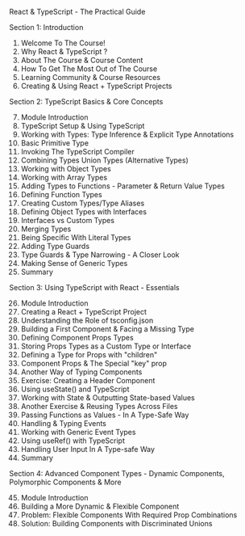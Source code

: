 React & TypeScript - The Practical Guide


Section 1: Introduction

1. Welcome To The Course!
2. Why React & TypeScript ?
3. About The Course & Course Content
4. How To Get The Most Out of The Course
5. Learning Community & Course Resources
6. Creating & Using React + TypeScript Projects


Section 2: TypeScript Basics & Core Concepts

7. Module Introduction
8. TypeScript Setup & Using TypeScript
9. Working with Types: Type Inference & Explicit Type Annotations
10. Basic Primitive Type
11. Invoking The TypeScript Compiler
12. Combining Types Union Types (Alternative Types)
13. Working with Object Types
14. Working with Array Types
15. Adding Types to Functions - Parameter & Return Value Types
16. Defining Function Types
17. Creating Custom Types/Type Aliases
18. Defining  Object Types with Interfaces
19. Interfaces vs Custom Types
20. Merging Types
21. Being Specific With Literal Types
22. Adding Type Guards
23. Type Guards & Type Narrowing - A Closer Look
24. Making Sense of Generic Types
25. Summary


Section 3: Using TypeScript with React - Essentials

26. Module Introduction
27. Creating a React + TypeScript Project
28. Understanding the Role of tsconfig.json
29. Building a First Component & Facing a Missing Type
30. Defining Component Props Types
31. Storing Props Types as a Custom Type or Interface
32. Defining a Type for Props with "children"
33. Component Props & The Special "key" prop
34. Another Way of Typing Components
35. Exercise: Creating a Header Component
36. Using useState() and TypeScript
37. Working with State & Outputting State-based Values
38. Another Exercise & Reusing Types Across Files
39. Passing Functions as Values - In A Type-Safe Way
40. Handling & Typing Events
41. Working with Generic Event Types
42. Using useRef() with TypeScript
43. Handling User Input In A Type-safe Way
44. Summary


Section 4: Advanced Component Types - Dynamic Components, Polymorphic Components & More

45. Module Introduction
46. Building a More Dynamic & Flexible Component
47. Problem: Flexible Components With Required Prop Combinations
48. Solution: Building Components with Discriminated Unions
